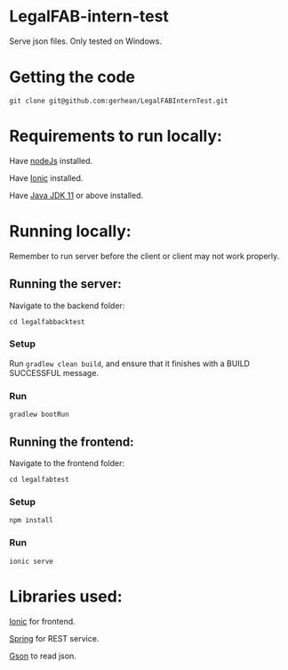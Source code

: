 # LegalFAB-intern-test
 Serve json files. Only tested on Windows.
 
# Getting the code
```
git clone git@github.com:gerhean/LegalFABInternTest.git
```


# Requirements to run locally:

Have [nodeJs](https://nodejs.org/en/) installed.

Have [Ionic](https://ionicframework.com/docs/intro/cli) installed.

Have [Java JDK 11](https://www.oracle.com/java/technologies/javase-jdk11-downloads.html) or above installed.

# Running locally:

Remember to run server before the client or client may not work properly.

## Running the server:

Navigate to the backend folder:
```
cd legalfabbacktest
```

### Setup
Run `gradlew clean build`, and ensure that it finishes with a BUILD SUCCESSFUL message.

### Run
```
gradlew bootRun
```

## Running the frontend:

Navigate to the frontend folder:
```
cd legalfabtest
```

### Setup
```
npm install
```

### Run
```
ionic serve
```

# Libraries used:

[Ionic](https://ionicframework.com/docs/intro/cli) for frontend.

[Spring](https://spring.io/why-spring) for REST service.

[Gson](https://github.com/google/gson) to read json.
